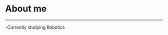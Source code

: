 # About me
---

-Currently studying Robotics


<!---
bykovero/bykovero is a ✨ special ✨ repository because its `README.md` (this file) appears on your GitHub profile.
You can click the Preview link to take a look at your changes.
--->
